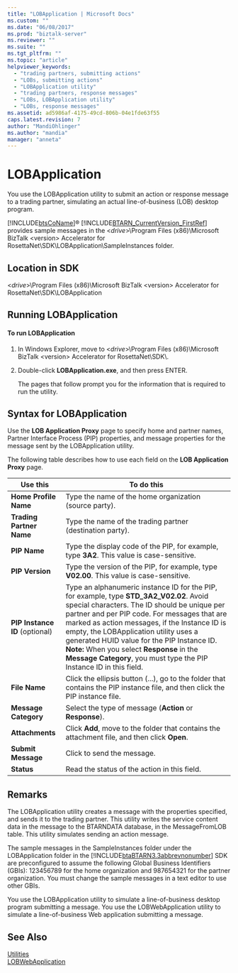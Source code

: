 ```yaml
---
title: "LOBApplication | Microsoft Docs"
ms.custom: ""
ms.date: "06/08/2017"
ms.prod: "biztalk-server"
ms.reviewer: ""
ms.suite: ""
ms.tgt_pltfrm: ""
ms.topic: "article"
helpviewer_keywords: 
  - "trading partners, submitting actions"
  - "LOBs, submitting actions"
  - "LOBApplication utility"
  - "trading partners, response messages"
  - "LOBs, LOBApplication utility"
  - "LOBs, response messages"
ms.assetid: ad5986af-4175-49cd-806b-04e1fde63f55
caps.latest.revision: 7
author: "MandiOhlinger"
ms.author: "mandia"
manager: "anneta"
---
```

# LOBApplication
You use the LOBApplication utility to submit an action or response message to a trading partner, simulating an actual line-of-business (LOB) desktop program.  
  
 [!INCLUDE[btsCoName](../../includes/btsconame-md.md)]® [!INCLUDE[BTARN_CurrentVersion_FirstRef](../../includes/btarn-currentversion-firstref-md.md)] provides sample messages in the \<*drive*\>\Program Files (x86)\Microsoft BizTalk \<version\> Accelerator for RosettaNet\SDK\LOBApplication\SampleInstances folder.  
  
## Location in SDK  
 \<*drive*\>\Program Files (x86)\Microsoft BizTalk \<version\> Accelerator for RosettaNet\SDK\LOBApplication  
  
## Running LOBApplication  
  
#### To run LOBApplication  
  
1.  In Windows Explorer, move to \<*drive*\>\Program Files (x86)\Microsoft BizTalk \<version\> Accelerator for RosettaNet\SDK\\.  
  
2.  Double-click **LOBApplication.exe**, and then press ENTER.  
  
     The pages that follow prompt you for the information that is required to run the utility.  
  
## Syntax for LOBApplication  
 Use the **LOB Application Proxy** page to specify home and partner names, Partner Interface Process (PIP) properties, and message properties for the message sent by the LOBApplication utility.  
  
 The following table describes how to use each field on the **LOB Application Proxy** page.  
  
|Use this|To do this|  
|--------------|----------------|  
|**Home Profile Name**|Type the name of the home organization (source party).|  
|**Trading Partner Name**|Type the name of the trading partner (destination party).|  
|**PIP Name**|Type the display code of the PIP, for example, type **3A2**. This value is case-sensitive.|  
|**PIP Version**|Type the version of the PIP, for example, type **V02.00**. This value is case-sensitive.|  
|**PIP Instance ID** (optional)|Type an alphanumeric instance ID for the PIP, for example, type **STD_3A2_V02.02**. Avoid special characters. The ID should be unique per partner and per PIP code. For messages that are marked as action messages, if the Instance ID is empty, the LOBApplication utility uses a generated HUID value for the PIP Instance ID. **Note:**  When you select **Response** in the **Message Category**, you must type the PIP Instance ID in this field.|  
|**File Name**|Click the ellipsis button (...), go to the folder that contains the PIP instance file, and then click the PIP instance file.|  
|**Message Category**|Select the type of message (**Action** or **Response**).|  
|**Attachments**|Click **Add**, move to the folder that contains the attachment file, and then click **Open**.|  
|**Submit Message**|Click to send the message.|  
|**Status**|Read the status of the action in this field.|  
  
## Remarks  
 The LOBApplication utility creates a message with the properties specified, and sends it to the trading partner. This utility writes the service content data in the message to the BTARNDATA database, in the MessageFromLOB table. This utility simulates sending an action message.  
  
 The sample messages in the SampleInstances folder under the LOBApplication folder in the [!INCLUDE[btaBTARN3.3abbrevnonumber](../../includes/btabtarn3-3abbrevnonumber-md.md)] SDK are preconfigured to assume the following Global Business Identifiers (GBIs): 123456789 for the home organization and 987654321 for the partner organization. You must change the sample messages in a text editor to use other GBIs.  
  
 You use the LOBApplication utility to simulate a line-of-business desktop program submitting a message. You use the LOBWebApplication utility to simulate a line-of-business Web application submitting a message.  
  
## See Also  
 [Utilities](../../adapters-and-accelerators/accelerator-rosettanet/utilities1.md)   
 [LOBWebApplication](../../adapters-and-accelerators/accelerator-rosettanet/lobwebapplication.md)
